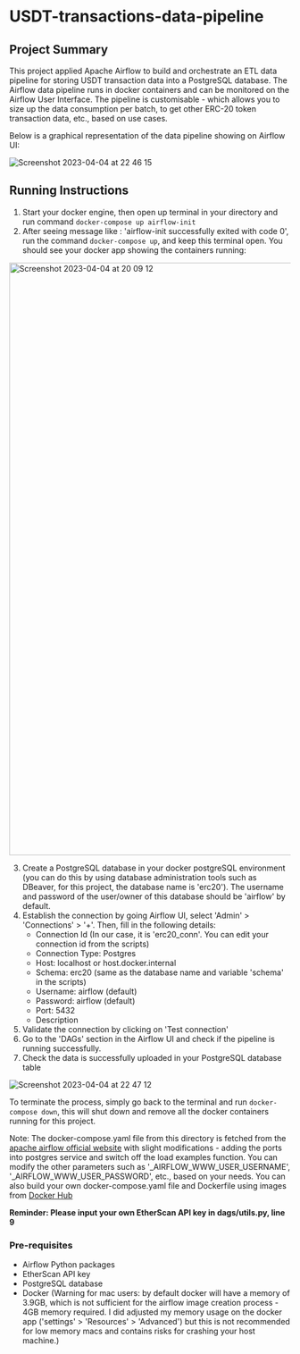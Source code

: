 # USDT-transactions-data-pipeline
## Project Summary
This project applied Apache Airflow to build and orchestrate an ETL data pipeline for storing USDT transaction data into a PostgreSQL database. The Airflow data pipeline runs in docker containers and can be monitored on the Airflow User Interface. The pipeline is customisable - which allows you to size up the data consumption per batch, to get other ERC-20 token transaction data, etc., based on use cases.

Below is a graphical representation of the data pipeline showing on Airflow UI:

![Screenshot 2023-04-04 at 22 46 15](https://user-images.githubusercontent.com/83192718/229945022-b966028e-7d41-4b63-bae6-a55ce9237367.png)

## Running Instructions
1. Start your docker engine, then open up terminal in your directory and run command `docker-compose up airflow-init`
2. After seeing message like : 'airflow-init successfully exited with code 0', run the command `docker-compose up`, and keep this terminal open. You should see your docker app showing the containers running:

<img width="1061" alt="Screenshot 2023-04-04 at 20 09 12" src="https://user-images.githubusercontent.com/83192718/229945066-d54dc99b-8b80-4e0b-b86a-ff1bfa545e52.png">

3. Create a PostgreSQL database in your docker postgreSQL environment (you can do this by using database administration tools such as DBeaver, for this project, the database name is 'erc20'). The username and password of the user/owner of this database should be 'airflow' by default.
4. Establish the connection by going Airflow UI, select 'Admin' > 'Connections' > '+'. Then, fill in the following details:
    - Connection Id (In our case, it is 'erc20_conn'. You can edit your connection id from the scripts)
    - Connection Type: Postgres
    - Host: localhost or host.docker.internal
    - Schema: erc20 (same as the database name and variable 'schema' in the scripts)
    - Username: airflow (default)
    - Password: airflow (default)
    - Port: 5432
    - Description
5. Validate the connection by clicking on 'Test connection'
6. Go to the 'DAGs' section in the Airflow UI and check if the pipeline is running successfully.
7. Check the data is successfully uploaded in your PostgreSQL database table

![Screenshot 2023-04-04 at 22 47 12](https://user-images.githubusercontent.com/83192718/229945119-ed448536-c018-4390-a490-86497bbe5d2c.png)

To terminate the process, simply go back to the terminal and run `docker-compose down`, this will shut down and remove all the docker containers running for this project.

Note: The docker-compose.yaml file from this directory is fetched from the [apache airflow official website](https://airflow.apache.org/docs/apache-airflow/2.5.3/howto/docker-compose/index.html) with slight modifications - adding the ports into postgres service and switch off the load examples function. You can modify the other parameters such as '_AIRFLOW_WWW_USER_USERNAME', '_AIRFLOW_WWW_USER_PASSWORD', etc., based on your needs. You can also build your own docker-compose.yaml file and Dockerfile using images from [Docker Hub](https://hub.docker.com/)

**Reminder: Please input your own EtherScan API key in dags/utils.py, line 9**

### Pre-requisites
- Airflow Python packages
- EtherScan API key
- PostgreSQL database
- Docker (Warning for mac users: by default docker will have a memory of 3.9GB, which is not sufficient for the airflow image creation process - 4GB memory required. I did adjusted my memory usage on the docker app ('settings' > 'Resources' > 'Advanced') but this is not recommended for low memory macs and contains risks for crashing your host machine.)
